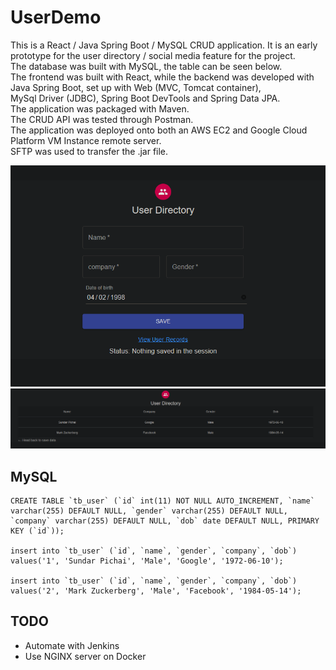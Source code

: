 # UserDemo
This is a React / Java Spring Boot / MySQL CRUD application. It is an early prototype for the user directory / social media feature for the project. \
The database was built with MySQL, the table can be seen below. \
The frontend was built with React, while the backend was developed with Java Spring Boot, set up with Web (MVC, Tomcat container), \
MySql Driver (JDBC), Spring Boot DevTools and Spring Data JPA. \
The application was packaged with Maven. \
The CRUD API was tested through Postman. \
The application was deployed onto both an AWS EC2 and Google Cloud Platform VM Instance remote server. \
SFTP was used to transfer the .jar file. 

![](mainpage.PNG)
![](directory.PNG)

## MySQL
```
CREATE TABLE `tb_user` (`id` int(11) NOT NULL AUTO_INCREMENT, `name`
varchar(255) DEFAULT NULL, `gender` varchar(255) DEFAULT NULL,
`company` varchar(255) DEFAULT NULL, `dob` date DEFAULT NULL, PRIMARY KEY (`id`));

insert into `tb_user` (`id`, `name`, `gender`, `company`, `dob`)
values('1', 'Sundar Pichai', 'Male', 'Google', '1972-06-10');

insert into `tb_user` (`id`, `name`, `gender`, `company`, `dob`)
values('2', 'Mark Zuckerberg', 'Male', 'Facebook', '1984-05-14');

```

## TODO
- Automate with Jenkins
- Use NGINX server on Docker
